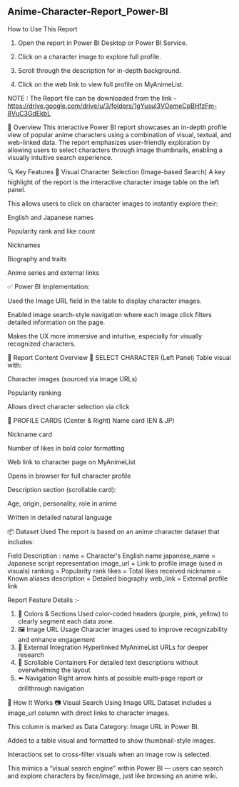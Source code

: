 ## Anime-Character-Report_Power-BI

 How to Use This Report
1. Open the report in Power BI Desktop or Power BI Service.

2. Click on a character image to explore full profile.

3. Scroll through the description for in-depth background.

4. Click on the web link to view full profile on MyAnimeList.

NOTE : The Report file can be downloaded from the  link - https://drive.google.com/drive/u/3/folders/1gYusuI3VOemeCpBHfzFm-8VuC3GdEkbL

📝 Overview
This interactive Power BI report showcases an in-depth profile view of popular anime characters using a combination of visual, textual, and web-linked data. The report emphasizes user-friendly exploration by allowing users to select characters through image thumbnails, enabling a visually intuitive search experience.

🔍 Key Features
🎯 Visual Character Selection (Image-based Search)
A key highlight of the report is the interactive character image table on the left panel.

This allows users to click on character images to instantly explore their:

English and Japanese names

Popularity rank and like count

Nicknames

Biography and traits

Anime series and external links

✅ Power BI Implementation:

Used the Image URL field in the table to display character images.

Enabled image search-style navigation where each image click filters detailed information on the page.

Makes the UX more immersive and intuitive, especially for visually recognized characters.

📁 Report Content Overview
🔹 SELECT CHARACTER (Left Panel)
Table visual with:

Character images (sourced via image URLs)

Popularity ranking

Allows direct character selection via click

🔹 PROFILE CARDS (Center & Right)
Name card (EN & JP)

Nickname card

Number of likes in bold color formatting

Web link to character page on MyAnimeList

Opens in browser for full character profile

Description section (scrollable card):

Age, origin, personality, role in anime

Written in detailed natural language

📦 Dataset Used
The report is based on an anime character dataset that includes:

Field	Description :
name =	Character's English name
japanese_name =	Japanese script representation
image_url =	Link to profile image (used in visuals)
ranking =	Popularity rank
likes =	Total likes received
nickname =	Known aliases
description =	Detailed biography
web_link =	External profile link


Report Feature	Details :-
1) 🎨 Colors & Sections	Used color-coded headers (purple, pink, yellow) to clearly segment each data zone.
2) 🖼️ Image URL Usage	Character images used to improve recognizability and enhance engagement
3) 🔗 External Integration	Hyperlinked MyAnimeList URLs for deeper research
4) 🧭 Scrollable Containers	For detailed text descriptions without overwhelming the layout
5) ⬅️ Navigation	Right arrow hints at possible multi-page report or drillthrough navigation

🔧 How It Works
📷 Visual Search Using Image URL
Dataset includes a image_url column with direct links to character images.

This column is marked as Data Category: Image URL in Power BI.

Added to a table visual and formatted to show thumbnail-style images.

Interactions set to cross-filter visuals when an image row is selected.

This mimics a “visual search engine” within Power BI — users can search and explore characters by face/image, just like browsing an anime wiki.

